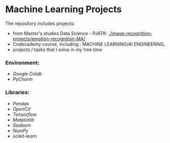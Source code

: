 # Machine Learning Projects

The repository includes projects:
- from Master's studies Data Science - PJATK: <a href='https://github.com/gapself/machine-learning-projects/tree/main/image-recognition-projects/emotion-recognition-MA'>./image-recognition-projects/emotion-recognition-MA/</a>
- Codecademy course, including : MACHINE LEARNING/AI ENGINEERING,
- projects / tasks that I solve in my free time


### Environment:
- *Google Colab*
- *PyCharm*

### Libraries:
- *Pandas*
- *OpenCV*
- *Tensorflow*
- *Matplotlib*
- *Seaborn*
- *NumPy*
- *scikit-learn*
